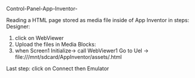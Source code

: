 Control-Panel-App-Inventor-

Reading a HTML page stored as media file inside of App Inventor in steps:
Designer:
1. click on WebViewer
2. Upload the files in Media
Blocks:
3. when Screen1 Initialize-> call WebViewer1 Go to Uel -> file:///mnt/sdcard/AppInventor/assets/<Your file name>.html

Last step: click on Connect then Emulator
